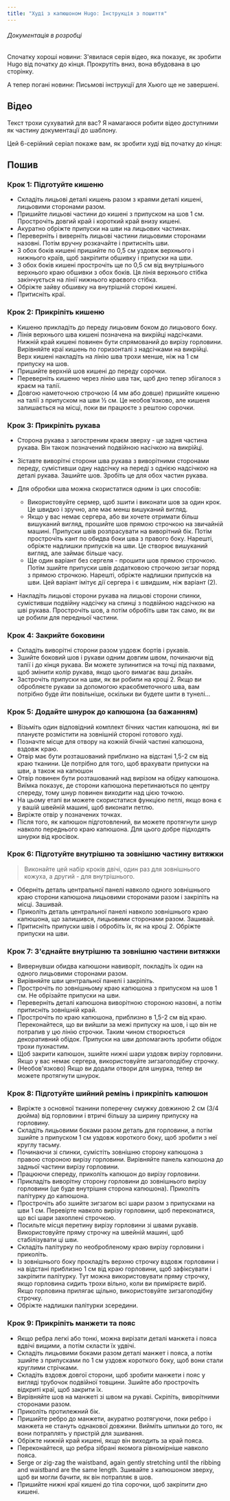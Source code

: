 ```yaml
---
title: "Худі з капюшоном Hugo: Інструкція з пошиття"
---
```


<Fixme>

###### Документація в розробці

Спочатку хороші новини: З'явилася серія відео, яка показує, як зробити Hugo від початку до кінця.
Прокрутіть вниз, вона вбудована в цю сторінку.

А тепер погані новини: Письмові інструкції для Хьюго ще не завершені.

</Fixme>

## Відео

Текст трохи сухуватий для вас? Я намагаюся робити відео доступними як частину документації до шаблону.

Цей 6-серійний серіал покаже вам, як зробити худі від початку до кінця:

<YouTube id='PL1gv5yv3DoZOHLjisuD1JcUPTkFy_IGGO' playlist />

## Пошив

### Крок 1: Підготуйте кишеню

- Складіть лицьові деталі кишень разом з краями деталі кишені, лицьовими сторонами разом.
- Пришийте лицьові частини до кишені з припуском на шов 1 см.  Прострочіть довгий край і короткий край внизу кишені.
- Акуратно обріжте припуски на шви на лицьових частинах.
- Переверніть і виверніть лицьові частини лицьовими сторонами назовні.  Потім вручну розкачайте і притисніть шви.
- З обох боків кишені пришийте по 0,5 см уздовж верхнього і нижнього країв, щоб закріпити обшивку і припуски на шви.
- З обох боків кишені прострочіть ще по 0,5 см від внутрішнього верхнього краю обшивки з обох боків.  Ця лінія верхнього стібка закінчується на лінії нижнього краєвого стібка.
- Обріжте зайву обшивку на внутрішній стороні кишені.
- Притисніть краї.

### Крок 2: Прикріпіть кишеню

- Кишеню прикладіть до переду лицьовим боком до лицьового боку.
- Лінія верхнього шва кишені позначена на викрійці надсічками.  Нижній край кишені повинен бути спрямований до вирізу горловини.  Вирівняйте краї кишень по горизонталі з надсічками на викрійці. Верх кишені накладіть на лінію шва трохи менше, ніж на 1 см припуску на шов.
- Пришийте верхній шов кишені до переду сорочки.
- Переверніть кишеню через лінію шва так, щоб дно тепер збігалося з краєм на талії.
- Довгою наметочною строчкою (4 мм або довше) пришийте кишеню на талії з припуском на шви ½ см.  Це необов'язково, але кишеня залишається на місці, поки ви працюєте з рештою сорочки.

### Крок 3: Прикріпіть рукава

- Сторона рукава з загостреним краєм зверху - це задня частина рукава.  Він також позначений подвійною насічкою на викрійці.

- Зіставте виворітні сторони шва рукава з виворітними сторонами переду, сумістивши одну надсічку на переді з однією надсічкою на деталі рукава. Зашийте шов.  Зробіть це для обох частин рукава.

- Для обробки шва можна скористатися одним із цих способів:

  - Використовуйте сермер, щоб зшити і виконати шов за один крок.  Це швидко і зручно, але має менш вишуканий вигляд.
  - Якщо у вас немає сергера, або ви хочете отримати більш вишуканий вигляд, прошийте шов прямою строчкою на звичайній машині. Припуски швів розпрасувати на виворітний бік.  Потім прострочіть кант по обидва боки шва з правого боку.  Нарешті, обріжте надлишки припусків на шви.  Це створює вишуканий вигляд, але займає більше часу.
  - Ще один варіант без сергеля - прошити шов прямою строчкою. Потім зшийте припуски швів додатковою строчкою зигзаг поряд з прямою строчкою.  Нарешті, обріжте надлишки припусків на шви.  Цей варіант імітує дії сергера і є швидшим, ніж варіант (2).

- Накладіть лицьові сторони рукава на лицьові сторони спинки, сумістивши подвійну надсічку на спинці з подвійною надсічкою на шві рукава.  Прострочіть шов, а потім обробіть шви так само, як ви це робили для передньої частини.

### Крок 4: Закрийте боковини

- Складіть виворітні сторони разом уздовж бортів і рукавів.
- Зшийте боковий шов і рукави одним довгим швом, починаючи від талії і до кінця рукава.  Ви можете зупинитися на точці під пахвами, щоб змінити колір рукава, якщо цього вимагає ваш дизайн.
- Застрочіть припуски на шви, як ви робили на кроці 2.  Якщо ви обробляєте рукави за допомогою краєобметочного шва, вам потрібно буде йти повільніше, оскільки ви будете шити в тунелі...

### Крок 5: Додайте шнурок до капюшона (за бажанням)

- Візьміть один відповідний комплект бічних частин капюшона, які ви плануєте розмістити на зовнішній стороні готового худі.
- Позначте місце для отвору на кожній бічній частині капюшона, вздовж краю.
- Отвір має бути розташований приблизно на відстані 1,5-2 см від краю тканини.  Це потрібно для того, щоб врахувати припуски на шви, а також на капюшон
- Отвір повинен бути розташований над вирізом на обідку капюшона.  Виїмка показує, де сторони капюшона перетинаються по центру спереду, тому шнур повинен виходити над цією точкою.
- На цьому етапі ви можете скористатися функцією петлі, якщо вона є у вашій швейній машині, щоб виконати петлю.
- Виріжте отвір у позначених точках.
- Після того, як капюшон підготовлений, ви можете протягнути шнур навколо переднього краю капюшона.  Для цього добре підходять шнурки від кросівок.

### Крок 6: Підготуйте внутрішню та зовнішню частину витяжки

> Виконайте цей набір кроків двічі, один раз для зовнішнього кожуха, а другий - для внутрішнього.

- Оберніть деталь центральної панелі навколо одного зовнішнього краю сторони капюшона лицьовими сторонами разом і закріпіть на місці.  Зашивай.
- Приколіть деталь центральної панелі навколо зовнішнього краю капюшона, що залишився, лицьовими сторонами разом. Зашивай.
- Притисніть припуски швів і обробіть їх, як на кроці 2.  Обріжте припуски на шви.

### Крок 7: З'єднайте внутрішню та зовнішню частини витяжки

- Вивернувши обидва капюшони навиворіт, покладіть їх один на одного лицьовими сторонами разом.
- Вирівняйте шви центральної панелі і закріпіть.
- Прострочіть по зовнішньому краю капюшона з припуском на шов 1 см.  Не обрізайте припуски на шви.
- Переверніть деталі капюшона виворітною стороною назовні, а потім притисніть зовнішній край.
- Прострочіть по краю капюшона, приблизно в 1,5-2 см від краю.  Переконайтеся, що ви вийшли за межі припуску на шов, і що він не потрапив у цю лінію строчки. Таким чином створюється декоративний обідок.  Припуски на шви допомагають зробити обідок трохи пухнастим.
- Щоб закрити капюшон, зшийте нижні шари уздовж вирізу горловини.  Якщо у вас немає сергера, використовуйте зигзагоподібну строчку.
- (Необов'язково) Якщо ви додали отвори для шнурка, тепер ви можете протягнути шнурок.

### Крок 8: Підготуйте шийний ремінь і прикріпіть капюшон

- Виріжте з основної тканини поперечну смужку довжиною 2 см (3/4 дюйма) від горловини і втричі більшу за ширину припуску на горловину.
- Складіть лицьовими боками разом деталь для горловини, а потім зшийте з припуском 1 см уздовж короткого боку, щоб зробити з неї круглу тасьму.
- Починаючи зі спинки, сумістіть зовнішню сторону капюшона з правою стороною вирізу горловини. Вирівняйте панель капюшона до задньої частини вирізу горловини.
- Працюючи спереду, приколіть капюшон до вирізу горловини.
- Прикладіть виворітну сторону горловини до зовнішнього вирізу горловини (це буде внутрішня сторона капюшона). Приколіть палітурку до капюшона.
- Прострочіть або зшийте зигзагом всі шари разом з припусками на шви 1 см.  Перевірте навколо вирізу горловини, щоб переконатися, що всі шари захоплені строчкою.
- Посильте місця перетину вирізу горловини зі швами рукавів.  Використовуйте пряму строчку на швейній машині, щоб стабілізувати ці шви.
- Складіть палітурку по необробленому краю вирізу горловини і приколіть.
- Із зовнішнього боку прокладіть верхню строчку вздовж горловини і на відстані приблизно 1 см від краю горловини, щоб зафіксувати і закріпити палітурку.  Тут можна використовувати пряму строчку, якщо горловина сидить трохи вільно, коли ви приміряєте виріб.  Якщо горловина прилягає щільно, використовуйте зигзагоподібну строчку.
- Обріжте надлишки палітурки зсередини.

### Крок 9: Прикріпіть манжети та пояс

- Якщо ребра легкі або тонкі, можна вирізати деталі манжета і пояса вдвічі вищими, а потім скласти їх удвічі.
- Складіть лицьовими боками разом деталі манжет і пояса, а потім зшийте з припусками по 1 см уздовж короткого боку, щоб вони стали круглими стрічками.
- Складіть вздовж довгої сторони, щоб зробити манжети і пояс у вигляді трубочок подвійної товщини. Зшийте або прострочіть відкриті краї, щоб закрити їх.
- Вирівняйте шов на манжеті зі швом на рукаві.  Скріпіть, виворітними сторонами разом.
- Приколіть протилежний бік.
- Пришийте ребро до манжети, акуратно розтягуючи, поки ребро і манжета не стануть однакової довжини.  Вийміть шпильки до того, як вони потраплять у пристрій для зшивання.
- Обріжте нижній край кишені, якщо він виходить за край пояса.
- Переконайтеся, що ребра зібрані якомога рівномірніше навколо пояса.
- Serge or zig-zag the waistband, again gently stretching until the ribbing and waistband are the same length.  Зшивайте з капюшоном зверху, щоб ви могли бачити, як він потрапляє в шов.
- Пришийте нижні краї кишені до тіла сорочки, щоб закріпити дно кишені.

